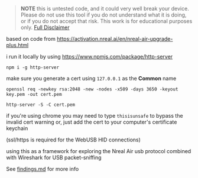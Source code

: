 > **NOTE** this is untested code, and it could very well break your device. Please do not use this tool if you do not understand what it is doing, or if you do not accept that risk. This work is for educational purposes only. [Full Disclaimer](DISCLAIMER.md)

based on code from https://activation.nreal.ai/en/nreal-air-upgrade-plus.html

i run it locally by using https://www.npmjs.com/package/http-server

`npm i -g http-server`

make sure you generate a cert using `127.0.0.1` as the **Common** name

`openssl req -newkey rsa:2048 -new -nodes -x509 -days 3650 -keyout key.pem -out cert.pem`

`http-server -S -C cert.pem`

if you're using chrome you may need to type `thisisunsafe` to bypass the invalid cert warning
or, just add the cert to your computer's certificate keychain

(ssl/https is required for the WebUSB HID connections)

using this as a framework for exploring the Nreal Air usb protocol
combined with Wireshark for USB packet-sniffing

See [findings.md](findings.md) for more info
